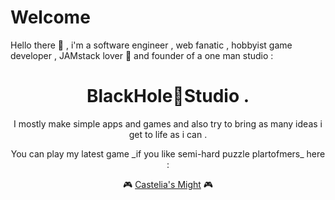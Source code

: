# Welcome

<p>Hello there 👋 , i'm a software engineer , web fanatic , hobbyist game developer , JAMstack lover 🖤 and founder of a one man studio :</p>
<div align="center"><h1> BlackHole🌌Studio .</h1></div>
<div align="center">
<p>I mostly make simple apps and games and also try to bring as many ideas i get to life as i can .</p>
<p>You can play my latest game _if you like semi-hard puzzle plartofmers_ here :</p>
</div>

<div align="center"> 🎮 <a href="https://marceline-game.web.app" target='_blank'>Castelia's Might</a> 🎮</div>
